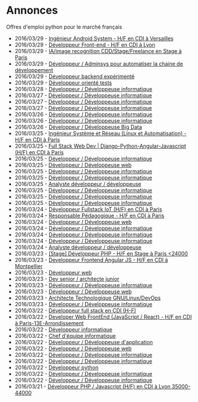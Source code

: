 # Annonces

Offres d'emploi python pour le marché français

* 2016/03/29 - [Ingénieur Android System - H/F en CDI à Versailles](http://pyjobs.fr/job/1576/ingenieur-android-system-h-f-en-cdi-a-versailles "Ingénieur Android System - H/F en CDI à Versailles")
* 2016/03/29 - [Développeur Front-end - H/F en CDI à Lyon](http://pyjobs.fr/job/1572/developpeur-front-end-h-f-en-cdi-a-lyon "Développeur Front-end - H/F en CDI à Lyon")
* 2016/03/29 - [IA/image recognition CDD/Stage/Freelance en Stage à Paris](http://pyjobs.fr/job/1571/ia-image-recognition-cdd-stage-freelance-en-stage-a-paris "IA/image recognition CDD/Stage/Freelance en Stage à Paris")
* 2016/03/29 - [Développeur / Adminsys pour automatiser la chaine de développement](http://pyjobs.fr/job/1573/developpeur-adminsys-pour-automatiser-la-chaine-de-developpement "Développeur / Adminsys pour automatiser la chaine de développement")
* 2016/03/29 - [Développeur backend expérimenté](http://pyjobs.fr/job/1575/developpeur-backend-experimente "Développeur backend expérimenté")
* 2016/03/29 - [Développeur orienté tests](http://pyjobs.fr/job/1574/developpeur-oriente-tests "Développeur orienté tests")
* 2016/03/28 - [Développeur / Développeuse informatique](http://pyjobs.fr/job/1567/developpeur-developpeuse-informatique "Développeur / Développeuse informatique")
* 2016/03/27 - [Développeur / Développeuse informatique](http://pyjobs.fr/job/1570/developpeur-developpeuse-informatique "Développeur / Développeuse informatique")
* 2016/03/27 - [Développeur / Développeuse informatique](http://pyjobs.fr/job/1568/developpeur-developpeuse-informatique "Développeur / Développeuse informatique")
* 2016/03/27 - [Développeur / Développeuse informatique](http://pyjobs.fr/job/1569/developpeur-developpeuse-informatique "Développeur / Développeuse informatique")
* 2016/03/26 - [Développeur / Développeuse informatique](http://pyjobs.fr/job/1565/developpeur-developpeuse-informatique "Développeur / Développeuse informatique")
* 2016/03/26 - [Développeur / Développeuse informatique](http://pyjobs.fr/job/1564/developpeur-developpeuse-informatique "Développeur / Développeuse informatique")
* 2016/03/26 - [Développeur / Développeuse Big Data](http://pyjobs.fr/job/1563/developpeur-developpeuse-big-data "Développeur / Développeuse Big Data")
* 2016/03/25 - [Ingénieur Système et Réseau (Linux et Automatisation) - H/F en CDI à Paris](http://pyjobs.fr/job/1554/ingenieur-systeme-et-reseau-linux-et-automatisation-h-f-en-cdi-a-paris "Ingénieur Système et Réseau (Linux et Automatisation) - H/F en CDI à Paris")
* 2016/03/25 - [Full Stack Web Dev | Django-Python-Angular-Javascript (H/F) en CDI à Paris](http://pyjobs.fr/job/1553/full-stack-web-dev-django-python-angular-javascript-h-f-en-cdi-a-paris "Full Stack Web Dev | Django-Python-Angular-Javascript (H/F) en CDI à Paris")
* 2016/03/25 - [Développeur / Développeuse informatique](http://pyjobs.fr/job/1562/developpeur-developpeuse-informatique "Développeur / Développeuse informatique")
* 2016/03/25 - [Développeur / Développeuse web](http://pyjobs.fr/job/1557/developpeur-developpeuse-web "Développeur / Développeuse web")
* 2016/03/25 - [Développeur / Développeuse informatique](http://pyjobs.fr/job/1561/developpeur-developpeuse-informatique "Développeur / Développeuse informatique")
* 2016/03/25 - [Développeur / Développeuse informatique](http://pyjobs.fr/job/1558/developpeur-developpeuse-informatique "Développeur / Développeuse informatique")
* 2016/03/25 - [Analyste développeur / développeuse](http://pyjobs.fr/job/1559/analyste-developpeur-developpeuse "Analyste développeur / développeuse")
* 2016/03/25 - [Développeur / Développeuse informatique](http://pyjobs.fr/job/1555/developpeur-developpeuse-informatique "Développeur / Développeuse informatique")
* 2016/03/25 - [Développeur / Développeuse informatique](http://pyjobs.fr/job/1560/developpeur-developpeuse-informatique "Développeur / Développeuse informatique")
* 2016/03/25 - [Développeur / Développeuse informatique](http://pyjobs.fr/job/1556/developpeur-developpeuse-informatique "Développeur / Développeuse informatique")
* 2016/03/24 - [Développeur Fullstack IoT (H/F) en CDI à Paris](http://pyjobs.fr/job/1546/developpeur-fullstack-iot-h-f-en-cdi-a-paris "Développeur Fullstack IoT (H/F) en CDI à Paris")
* 2016/03/24 - [Responsable Pédagogique - H/F en CDI à Paris](http://pyjobs.fr/job/1543/responsable-pedagogique-h-f-en-cdi-a-paris "Responsable Pédagogique - H/F en CDI à Paris")
* 2016/03/24 - [Développeur / Développeuse web](http://pyjobs.fr/job/1552/developpeur-developpeuse-web "Développeur / Développeuse web")
* 2016/03/24 - [Développeur / Développeuse informatique](http://pyjobs.fr/job/1551/developpeur-developpeuse-informatique "Développeur / Développeuse informatique")
* 2016/03/24 - [Développeur / Développeuse informatique](http://pyjobs.fr/job/1549/developpeur-developpeuse-informatique "Développeur / Développeuse informatique")
* 2016/03/24 - [Développeur / Développeuse informatique](http://pyjobs.fr/job/1550/developpeur-developpeuse-informatique "Développeur / Développeuse informatique")
* 2016/03/24 - [Analyste développeur / développeuse](http://pyjobs.fr/job/1548/analyste-developpeur-developpeuse "Analyste développeur / développeuse")
* 2016/03/23 - [[Stage] Développeur PHP - H/F en Stage à Paris <24000](http://pyjobs.fr/job/1537/stage-developpeur-php-h-f-en-stage-a-paris-24000 "[Stage] Développeur PHP - H/F en Stage à Paris <24000")
* 2016/03/23 - [Developpeur Frontend Angular JS - H/F en CDI à Montpellier](http://pyjobs.fr/job/1534/developpeur-frontend-angular-js-h-f-en-cdi-a-montpellier "Developpeur Frontend Angular JS - H/F en CDI à Montpellier")
* 2016/03/23 - [Développeur web](http://pyjobs.fr/job/1531/developpeur-web "Développeur web")
* 2016/03/23 - [Dev senior / architecte junior](http://pyjobs.fr/job/1532/dev-senior-architecte-junior "Dev senior / architecte junior")
* 2016/03/23 - [Développeur / Développeuse informatique](http://pyjobs.fr/job/1566/developpeur-developpeuse-informatique "Développeur / Développeuse informatique")
* 2016/03/23 - [Développeur / Développeuse web](http://pyjobs.fr/job/1545/developpeur-developpeuse-web "Développeur / Développeuse web")
* 2016/03/23 - [Architecte Technologique GNU/Linux/DevOps](http://pyjobs.fr/job/1541/architecte-technologique-gnu-linux-devops "Architecte Technologique GNU/Linux/DevOps")
* 2016/03/23 - [Développeur / Développeuse informatique](http://pyjobs.fr/job/1544/developpeur-developpeuse-informatique "Développeur / Développeuse informatique")
* 2016/03/22 - [Développeur full stack en CDI (H-F)](http://pyjobs.fr/job/1529/developpeur-full-stack-en-cdi-h-f "Développeur full stack en CDI (H-F)")
* 2016/03/22 - [Developer Web FrontEnd (JavaScript / React) - H/F en CDI à Paris-13E-Arrondissement](http://pyjobs.fr/job/1526/developer-web-frontend-javascript-react-h-f-en-cdi-a-paris-13e-arrondissement "Developer Web FrontEnd (JavaScript / React) - H/F en CDI à Paris-13E-Arrondissement")
* 2016/03/22 - [Développeur informatique](http://pyjobs.fr/job/1523/developpeur-informatique "Développeur informatique")
* 2016/03/22 - [Chef d'équipe informatique](http://pyjobs.fr/job/1524/chef-dequipe-informatique "Chef d'équipe informatique")
* 2016/03/22 - [Développeur / Développeuse d'application](http://pyjobs.fr/job/1538/developpeur-developpeuse-dapplication "Développeur / Développeuse d'application")
* 2016/03/22 - [Développeur / Développeuse web](http://pyjobs.fr/job/1542/developpeur-developpeuse-web "Développeur / Développeuse web")
* 2016/03/22 - [Développeur / Développeuse informatique](http://pyjobs.fr/job/1539/developpeur-developpeuse-informatique "Développeur / Développeuse informatique")
* 2016/03/22 - [Développeur / Développeuse informatique](http://pyjobs.fr/job/1527/developpeur-developpeuse-informatique "Développeur / Développeuse informatique")
* 2016/03/22 - [Développeur python](http://pyjobs.fr/job/1530/developpeur-python "Développeur python")
* 2016/03/22 - [Développeur / Développeuse informatique](http://pyjobs.fr/job/1525/developpeur-developpeuse-informatique "Développeur / Développeuse informatique")
* 2016/03/22 - [Développeur / Développeuse informatique](http://pyjobs.fr/job/1540/developpeur-developpeuse-informatique "Développeur / Développeuse informatique")
* 2016/03/21 - [Développeur PHP / Javascript (H/F) en CDI à Lyon 35000-44000](http://pyjobs.fr/job/1520/developpeur-php-javascript-h-f-en-cdi-a-lyon-35000-44000 "Développeur PHP / Javascript (H/F) en CDI à Lyon 35000-44000")

